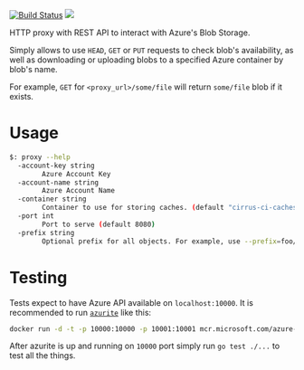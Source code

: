 [![Build Status](https://api.cirrus-ci.com/github/cirruslabs/azure-blob-storage-proxy.svg)](https://cirrus-ci.com/github/cirruslabs/azure-blob-storage-proxy) [![](https://images.microbadger.com/badges/image/cirrusci/azure-blob-storage-proxy.svg)](https://microbadger.com/images/cirrusci/azure-blob-storage-proxy)

HTTP proxy with REST API to interact with Azure's Blob Storage.

Simply allows to use `HEAD`, `GET` or `PUT` requests to check blob's availability, as well as downloading or uploading
blobs to a specified Azure container by blob's name.

For example, `GET` for `<proxy_url>/some/file` will return `some/file` blob if it exists.

# Usage 

```bash
$: proxy --help
  -account-key string
        Azure Account Key
  -account-name string
        Azure Account Name
  -container string
        Container to use for storing caches. (default "cirrus-ci-caches")
  -port int
        Port to serve (default 8080)
  -prefix string
        Optional prefix for all objects. For example, use --prefix=foo/.
```

# Testing

Tests expect to have Azure API available on `localhost:10000`. It is recommended to run [`azurite`](https://github.com/azure/azurite) like this:

```bash
docker run -d -t -p 10000:10000 -p 10001:10001 mcr.microsoft.com/azure-storage/azurite
```

After azurite is up and running on `10000` port simply run `go test ./...` to test all the things.